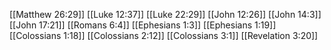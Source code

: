 [[Matthew 26:29]]
[[Luke 12:37]]
[[Luke 22:29]]
[[John 12:26]]
[[John 14:3]]
[[John 17:21]]
[[Romans 6:4]]
[[Ephesians 1:3]]
[[Ephesians 1:19]]
[[Colossians 1:18]]
[[Colossians 2:12]]
[[Colossians 3:1]]
[[Revelation 3:20]]
